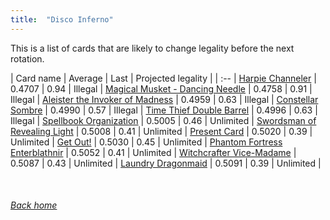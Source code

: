 ```yaml
---
title:  "Disco Inferno"
---
```


This is a list of cards that are likely to change legality before the next rotation.

| Card name | Average | Last | Projected legality |
| :-- |
[Harpie Channeler](https://db.ygoprodeck.com/card/?search=Harpie%20Channeler) | 0.4707 | 0.94 | Illegal |
[Magical Musket - Dancing Needle](https://db.ygoprodeck.com/card/?search=Magical%20Musket%20-%20Dancing%20Needle) | 0.4758 | 0.91 | Illegal |
[Aleister the Invoker of Madness](https://db.ygoprodeck.com/card/?search=Aleister%20the%20Invoker%20of%20Madness) | 0.4959 | 0.63 | Illegal |
[Constellar Sombre](https://db.ygoprodeck.com/card/?search=Constellar%20Sombre) | 0.4990 | 0.57 | Illegal |
[Time Thief Double Barrel](https://db.ygoprodeck.com/card/?search=Time%20Thief%20Double%20Barrel) | 0.4996 | 0.63 | Illegal |
[Spellbook Organization](https://db.ygoprodeck.com/card/?search=Spellbook%20Organization) | 0.5005 | 0.46 | Unlimited |
[Swordsman of Revealing Light](https://db.ygoprodeck.com/card/?search=Swordsman%20of%20Revealing%20Light) | 0.5008 | 0.41 | Unlimited |
[Present Card](https://db.ygoprodeck.com/card/?search=Present%20Card) | 0.5020 | 0.39 | Unlimited |
[Get Out!](https://db.ygoprodeck.com/card/?search=Get%20Out!) | 0.5030 | 0.45 | Unlimited |
[Phantom Fortress Enterblathnir](https://db.ygoprodeck.com/card/?search=Phantom%20Fortress%20Enterblathnir) | 0.5052 | 0.41 | Unlimited |
[Witchcrafter Vice-Madame](https://db.ygoprodeck.com/card/?search=Witchcrafter%20Vice-Madame) | 0.5087 | 0.43 | Unlimited |
[Laundry Dragonmaid](https://db.ygoprodeck.com/card/?search=Laundry%20Dragonmaid) | 0.5091 | 0.39 | Unlimited |

<br>

###### [Back home](index)